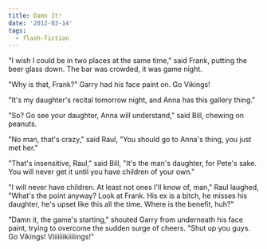 ```yaml
---
title: Damn It!
date: '2012-03-14'
tags:
  - flash-fiction
---
```


"I wish I could be in two places at the same time," said Frank, putting the beer
glass down. The bar was crowded, it was game night.

<!-- truncate -->

"Why is that, Frank?" Garry had his face paint on. Go Vikings!

"It's my daughter's recital tomorrow night, and Anna has this gallery thing."

"So? Go see your daughter, Anna will understand," said Bill, chewing on peanuts.

"No man, that's crazy," said Raul, "You should go to Anna's thing, you just met
her."

"That's insensitive, Raul," said Bill, "It's the man's daughter, for Pete's
sake. You will never get it until you have children of your own."

"I will never have children. At least not ones I'll know of, man," Raul laughed,
"What's the point anyway? Look at Frank. His ex is a bitch, he misses his
daughter, he's upset like this all the time. Where is the benefit, huh?"

"Damn it, the game's starting," shouted Garry from underneath his face paint,
trying to overcome the sudden surge of cheers. "Shut up you guys. Go Vikings!
Viiiiiiikiiiiings!"

